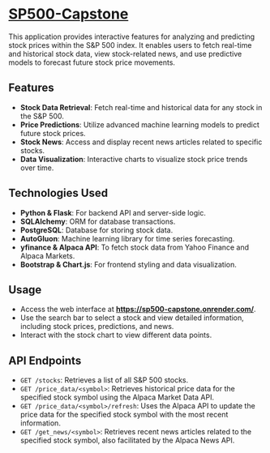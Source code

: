 # [SP500-Capstone](https://sp500-capstone.onrender.com/)

This application provides interactive features for analyzing and predicting stock prices within the S&P 500 index. It enables users to fetch real-time and historical stock data, view stock-related news, and use predictive models to forecast future stock price movements.

## Features

- **Stock Data Retrieval**: Fetch real-time and historical data for any stock in the S&P 500.
- **Price Predictions**: Utilize advanced machine learning models to predict future stock prices.
- **Stock News**: Access and display recent news articles related to specific stocks.
- **Data Visualization**: Interactive charts to visualize stock price trends over time.

## Technologies Used

- **Python & Flask**: For backend API and server-side logic.
- **SQLAlchemy**: ORM for database transactions.
- **PostgreSQL**: Database for storing stock data.
- **AutoGluon**: Machine learning library for time series forecasting.
- **yfinance & Alpaca API**: To fetch stock data from Yahoo Finance and Alpaca Markets.
- **Bootstrap & Chart.js**: For frontend styling and data visualization.

## Usage

- Access the web interface at **https://sp500-capstone.onrender.com/**.
- Use the search bar to select a stock and view detailed information, including stock prices, predictions, and news.
- Interact with the stock chart to view different data points.

## API Endpoints

- `GET /stocks`: Retrieves a list of all S&P 500 stocks.
- `GET /price_data/<symbol>`: Retrieves historical price data for the specified stock symbol using the Alpaca Market Data API.
- `GET /price_data/<symbol>/refresh`: Uses the Alpaca API to update the price data for the specified stock symbol with the most recent information.
- `GET /get_news/<symbol>`: Retrieves recent news articles related to the specified stock symbol, also facilitated by the Alpaca News API.
